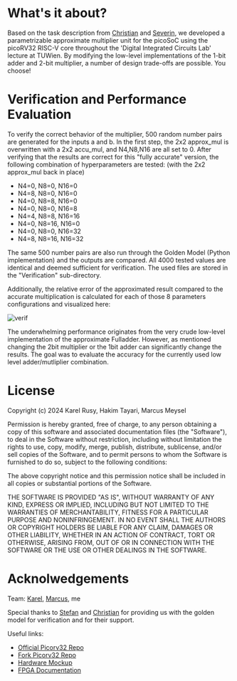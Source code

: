 

# What's it about? 
Based on the task description from [Christian](https://github.com/christian-krieg) and [Severin](https://github.com/sevjaeg), we developed a parametrizable approximate multiplier unit for the picoSoC using the picoRV32 RISC-V core throughout the 'Digital Integrated Circuits Lab' lecture at TUWien. By modifying the low-level implementations of the 1-bit adder and 2-bit multiplier, a number of design trade-offs are possible. You choose!

# Verification and Performance Evaluation
To verify the correct behavior of the multiplier, 500 random number pairs are generated for the inputs a and b.
In the first step, the 2x2 approx_mul is overwritten with a 2x2 accu_mul, and N4,N8,N16 are all set to 0. After
verifying that the results are correct for this "fully accurate" version, the following combination of hyperparameters
are tested: (with the 2x2 approx_mul back in place)
+ N4=0, N8=0, N16=0
+ N4=8, N8=0, N16=0
+ N4=0, N8=8, N16=0
+ N4=0, N8=0, N16=8
+ N4=4, N8=8, N16=16
+ N4=0, N8=16, N16=0
+ N4=0, N8=0, N16=32
+ N4=8, N8=16, N16=32

The same 500 number pairs are also run through the Golden Model (Python implementation) and the outputs are compared.
All 4000 tested values are identical and deemed sufficient for verification.
The used files are stored in the "Verification" sub-directory.

Additionally, the relative error of the approximated result compared to the accurate multiplication is calculated
for each of those 8 parameters configurations and visualized here:

![verif](https://github.com/thakim1/PicoMul/assets/88373056/df4e5f1e-4e30-4b0b-b657-4adae656a7b8)

The underwhelming performance originates from the very crude low-level implementation of the approximate Fulladder. 
However, as mentioned changing the 2bit multiplier or the 1bit adder can significantly change the results. 
The goal was to evaluate the accuracy for the currently used low level adder/mutliplier combination.

# License
Copyright (c) 2024 Karel Rusy, Hakim Tayari, Marcus Meysel

Permission is hereby granted, free of charge, to any person obtaining a copy
of this software and associated documentation files (the "Software"), to deal
in the Software without restriction, including without limitation the rights
to use, copy, modify, merge, publish, distribute, sublicense, and/or sell
copies of the Software, and to permit persons to whom the Software is
furnished to do so, subject to the following conditions:

The above copyright notice and this permission notice shall be included in all
copies or substantial portions of the Software.

THE SOFTWARE IS PROVIDED "AS IS", WITHOUT WARRANTY OF ANY KIND, EXPRESS OR
IMPLIED, INCLUDING BUT NOT LIMITED TO THE WARRANTIES OF MERCHANTABILITY,
FITNESS FOR A PARTICULAR PURPOSE AND NONINFRINGEMENT. IN NO EVENT SHALL THE
AUTHORS OR COPYRIGHT HOLDERS BE LIABLE FOR ANY CLAIM, DAMAGES OR OTHER
LIABILITY, WHETHER IN AN ACTION OF CONTRACT, TORT OR OTHERWISE, ARISING FROM,
OUT OF OR IN CONNECTION WITH THE SOFTWARE OR THE USE OR OTHER DEALINGS IN THE
SOFTWARE.

# Acknolwedgements 
Team: [Karel](https://github.com/KarelRusy), [Marcus](https://github.com/marcus-meysel), me 

Special thanks to [Stefan](https://github.com/SteBaj/LDISPython) and [Christian](https://github.com/christian-krieg) for providing us with the golden model for verification and for their support. 

Useful links: 
+ [Official Picorv32 Repo](https://github.com/YosysHQ/picorv32)
+ [Fork Picorv32 Repo](https://github.com/sevjaeg/picorv32/tree/master)
+ [Hardware Mockup](mockup.pdf)
+ [FPGA Documentation](https://docs.icebreaker-fpga.org/hardware/icebreaker/)
